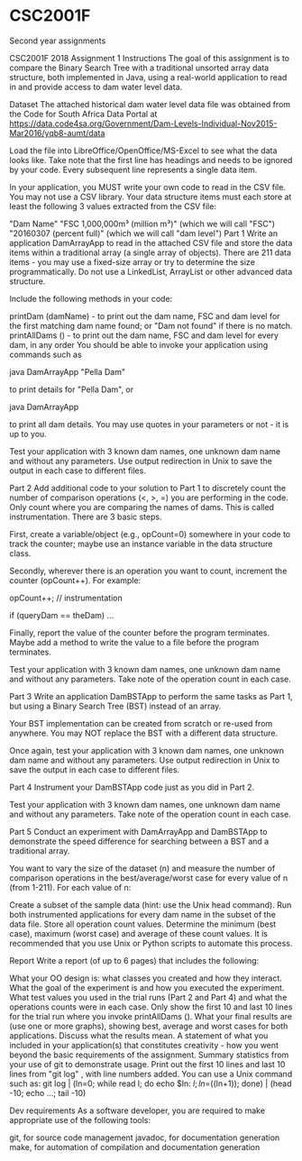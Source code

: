 # CSC2001F
Second year assignments


CSC2001F 2018 Assignment 1
Instructions
The goal of this assignment is to compare the Binary Search Tree with a traditional unsorted array data structure, both implemented in Java, using a real-world application to read in and provide access to dam water level data.

Dataset
The attached historical dam water level data file was obtained from the Code for South Africa Data Portal at https://data.code4sa.org/Government/Dam-Levels-Individual-Nov2015-Mar2016/yqb8-aumt/data

Load the file into LibreOffice/OpenOffice/MS-Excel to see what the data looks like.  Take note that the first line has headings and needs to be ignored by your code.  Every subsequent line represents a single data item.

In your application, you MUST write your own code to read in the CSV file.  You may not use a CSV library.  Your data structure items must each store at least the following 3 values extracted from the CSV file:

"Dam Name"
"FSC 1,000,000m³ (million m³)" (which we will call "FSC")
"20160307 (percent full)" (which we will call "dam level")
Part 1
Write an application DamArrayApp to read in the attached CSV file and store the data items within a traditional array (a single array of objects).  There are 211 data items - you may use a fixed-size array or try to determine the size programmatically.  Do not use a LinkedList, ArrayList or other advanced data structure.

Include the following methods in your code:

printDam (damName) -  to print out the dam name, FSC and dam level for the first matching dam name found; or "Dam not found" if there is no match.
printAllDams () - to print out the dam name, FSC and dam level for every dam, in any order 
You should be able to invoke your application using commands such as

java DamArrayApp "Pella Dam"

to print details for "Pella Dam", or

java DamArrayApp

to print all dam details.  You may use quotes in your parameters or not - it is up to you.

Test your application with 3 known dam names, one unknown dam name and without any parameters.  Use output redirection in Unix to save the output in each case to different files.

Part 2
Add additional code to your solution to Part 1 to discretely count the number of comparison operations (<, >, =) you are performing in the code.  Only count where you are comparing the names of dams.  This is called instrumentation.  There are 3 basic steps.

First, create a variable/object (e.g., opCount=0) somewhere in your code to track the counter; maybe use an instance variable in the data structure class.

Secondly, wherever there is an operation you want to count, increment the counter (opCount++).  For example:

opCount++;   // instrumentation

if (queryDam == theDam)
...

Finally, report the value of the counter before the program terminates.  Maybe add a method to write the value to a file before the program terminates.

Test your application with 3 known dam names, one unknown dam name and without any parameters.  Take note of the operation count in each case.

Part 3
Write an application DamBSTApp to perform the same tasks as Part 1, but using a Binary Search Tree (BST) instead of an array.

Your BST implementation can be created from scratch or re-used from anywhere.  You may NOT replace the BST with a different data structure.

Once again, test your application with 3 known dam names, one unknown dam name and without any parameters.  Use output redirection in Unix to save the output in each case to different files.

Part 4
Instrument your DamBSTApp code just as you did in Part 2.

Test your application with 3 known dam names, one unknown dam name and without any parameters.  Take note of the operation count in each case.

Part 5
Conduct an experiment with DamArrayApp and DamBSTApp to demonstrate the speed difference for searching between a BST and a traditional array.

You want to vary the size of the dataset (n) and measure the number of comparison operations in the best/average/worst case for every value of n (from 1-211).  For each value of n:

Create a subset of the sample data (hint: use the Unix head command).
Run both instrumented applications for every dam name in the subset of the data file.  Store all operation count values.
Determine the minimum (best case), maximum (worst case) and average of these count values.
It is recommended that you use Unix or Python scripts to automate this process.

Report
Write a report (of up to 6 pages) that includes the following:

What your OO design is: what classes you created and how they interact.
What the goal of the experiment is and how you executed the experiment.
What test values you used in the trial runs (Part 2 and Part 4) and what the operations counts were in each case.  Only show the first 10 and last 10 lines for the trial run where you invoke printAllDams ().
What your final results are (use one or more graphs), showing best, average and worst cases for both applications.  Discuss what the results mean.
A statement of what you included in your application(s) that constitutes creativity - how you went beyond the basic requirements of the assignment.
Summary statistics from your use of git to demonstrate usage.  Print out the first 10 lines and last 10 lines from "git log" , with line numbers added.  You can use a Unix command such as:
git log | (ln=0; while read l; do echo $ln\: $l; ln=$((ln+1)); done) | (head -10; echo ...; tail -10)

Dev requirements
As a software developer, you are required to make appropriate use of the following tools:

git, for source code management
javadoc, for documentation generation
make, for automation of compilation and documentation generation
